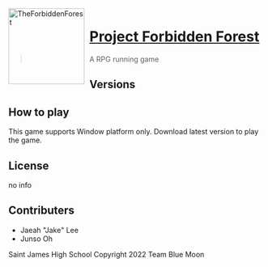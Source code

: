 <img width="150" height="150" align="left" style="float: left; margin: 0 10px 0 0;" alt="TheForbiddenForest" src="https://cdn.discordapp.com/avatars/636484020301201418/c42cd65954060d3fdf4e0a3bab01990c.png?size=1024"> 

# [Project Forbidden Forest](https://github.com/RuthGyeul/Forbidden-Forest-Resources)
> A RPG running game 

## Versions


## How to play
This game supports Window platform only.
Download latest version to play the game.

## License
no info

## Contributers
- Jaeah "Jake" Lee
- Junso Oh

Saint James High School
Copyright 2022 Team Blue Moon
